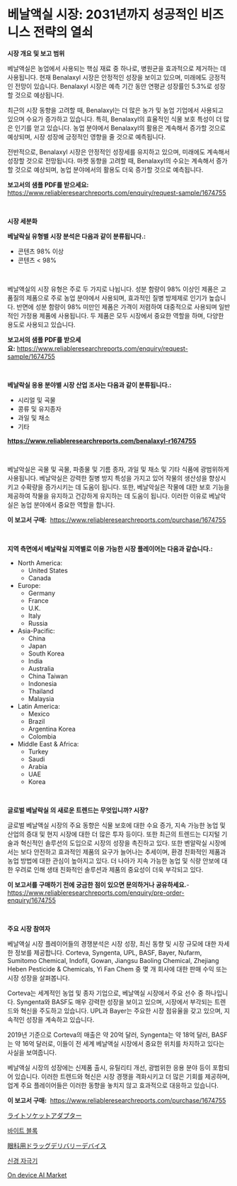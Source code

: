 <p><h1>베날액실 시장: 2031년까지 성공적인 비즈니스 전략의 열쇠</h1></p><p><strong>시장 개요 및 보고 범위</strong></p>
<p><p>베날액실은 농업에서 사용되는 핵심 재료 중 하나로, 병원균을 효과적으로 제거하는 데 사용됩니다. 현재 Benalaxyl 시장은 안정적인 성장을 보이고 있으며, 미래에도 긍정적인 전망이 있습니다. Benalaxyl 시장은 예측 기간 동안 연평균 성장률인 5.3%로 성장할 것으로 예상됩니다.</p><p>최근의 시장 동향을 고려할 때, Benalaxyl는 더 많은 농가 및 농업 기업에서 사용되고 있으며 수요가 증가하고 있습니다. 특히, Benalaxyl의 효율적인 식물 보호 특성이 더 많은 인기를 얻고 있습니다. 농업 분야에서 Benalaxyl의 활용은 계속해서 증가할 것으로 예상되며, 시장 성장에 긍정적인 영향을 줄 것으로 예측됩니다.</p><p>전반적으로, Benalaxyl 시장은 안정적인 성장세를 유지하고 있으며, 미래에도 계속해서 성장할 것으로 전망됩니다. 마켓 동향을 고려할 때, Benalaxyl의 수요는 계속해서 증가할 것으로 예상되며, 농업 분야에서의 활용도 더욱 증가할 것으로 예측됩니다.</p></p>
<p><strong>보고서의 샘플 PDF를 받으세요:</strong> <a href="https://www.reliableresearchreports.com/enquiry/request-sample/1674755">https://www.reliableresearchreports.com/enquiry/request-sample/1674755</a></p>
<p>&nbsp;</p>
<p><strong>시장 세분화</strong></p>
<p><strong>베날락실 유형별 시장 분석은 다음과 같이 분류됩니다.:</strong></p>
<p><ul><li>콘텐츠 98% 이상</li><li>콘텐츠 < 98%</li></ul></p>
<p>&nbsp;</p>
<p><p>베날액실의 시장 유형은 주로 두 가지로 나뉩니다. 성분 함량이 98% 이상인 제품은 고품질의 제품으로 주로 농업 분야에서 사용되며, 효과적인 질병 방제제로 인기가 높습니다. 반면에 성분 함량이 98% 미만인 제품은 가격이 저렴하여 대중적으로 사용되며 일반적인 가정용 제품에 사용됩니다. 두 제품은 모두 시장에서 중요한 역할을 하며, 다양한 용도로 사용되고 있습니다.</p></p>
<p><strong>보고서의 샘플 PDF를 받으세요:</strong>&nbsp;<a href="https://www.reliableresearchreports.com/enquiry/request-sample/1674755">https://www.reliableresearchreports.com/enquiry/request-sample/1674755</a></p>
<p>&nbsp;</p>
<p><strong> 베날락실 응용 분야별 시장 산업 조사는 다음과 같이 분류됩니다.:</strong></p>
<p><ul><li>시리얼 및 곡물</li><li>콩류 및 유지종자</li><li>과일 및 채소</li><li>기타</li></ul></p>
<p><strong><a href="https://www.reliableresearchreports.com/benalaxyl-r1674755">https://www.reliableresearchreports.com/benalaxyl-r1674755</a></strong></p>
<p>&nbsp;</p>
<p><p>베날악실은 곡물 및 곡물, 파종물 및 기름 종자, 과일 및 채소 및 기타 식품에 광범위하게 사용됩니다. 베날악실은 강력한 질병 방지 특성을 가지고 있어 작물의 생산성을 향상시키고 수확량을 증가시키는 데 도움이 됩니다. 또한, 베날악실은 작물에 대한 보호 기능을 제공하여 작물을 유지하고 건강하게 유지하는 데 도움이 됩니다. 이러한 이유로 베날악실은 농업 분야에서 중요한 역할을 합니다.</p></p>
<p><strong>이 보고서 구매:</strong>&nbsp; <a href="https://www.reliableresearchreports.com/purchase/1674755">https://www.reliableresearchreports.com/purchase/1674755</a></p>
<p>&nbsp;</p>
<p><strong>지역 측면에서 베날락실 지역별로 이용 가능한 시장 플레이어는 다음과 같습니다.:</strong></p>
<p><ul>
    <li>
        North America:
        <ul>
            <li>United States</li>
            <li>Canada</li>
        </ul>
    </li>
    <li>
        Europe:
        <ul>
            <li>Germany</li>
            <li>France</li>
            <li>U.K.</li>
            <li>Italy</li>
            <li>Russia</li>
        </ul>
    </li>
    <li>
        Asia-Pacific:
        <ul>
            <li>China</li>
            <li>Japan</li>
            <li>South Korea</li>
            <li>India</li>
            <li>Australia</li>
            <li>China Taiwan</li>
            <li>Indonesia</li>
            <li>Thailand</li>
            <li>Malaysia</li>
        </ul>
    </li>
    <li>
        Latin America:
        <ul>
            <li>Mexico</li>
            <li>Brazil</li>
            <li>Argentina Korea</li>
            <li>Colombia</li>
        </ul>
    </li>
    <li>
        Middle East & Africa:
        <ul>
            <li>Turkey</li>
            <li>Saudi</li>
            <li>Arabia</li>
            <li>UAE</li>
            <li>Korea</li>
        </ul>
    </li>
    </ul></p>
<p>&nbsp;</p>
<p><strong>글로벌 베날락실 의 새로운 트렌드는 무엇입니까? 시장?</strong></p>
<p><p>글로벌 베날액실 시장의 주요 동향은 식물 보호에 대한 수요 증가, 지속 가능한 농업 및 산업의 증대 및 현지 시장에 대한 더 많은 투자 등이다. 또한 최근의 트렌드는 디지털 기술과 혁신적인 솔루션의 도입으로 시장의 성장을 촉진하고 있다. 또한 벤알락실 시장에서는 보다 안전하고 효과적인 제품의 요구가 늘어나는 추세이며, 환경 친화적인 제품과 농업 방법에 대한 관심이 높아지고 있다. 더 나아가 지속 가능한 농업 및 식량 안보에 대한 우려로 인해 생태 친화적인 솔루션과 제품의 중요성이 더욱 부각되고 있다.</p></p>
<p><strong>이 보고서를 구매하기 전에 궁금한 점이 있으면 문의하거나 공유하세요.</strong>- <a href="https://www.reliableresearchreports.com/enquiry/pre-order-enquiry/1674755">https://www.reliableresearchreports.com/enquiry/pre-order-enquiry/1674755</a></p>
<p>&nbsp;</p>
<p><strong>주요 시장 참여자</strong></p>
<p><p>베날액실 시장 플레이어들의 경쟁분석은 시장 성장, 최신 동향 및 시장 규모에 대한 자세한 정보를 제공합니다. Corteva, Syngenta, UPL, BASF, Bayer, Nufarm, Sumitomo Chemical, Indofil, Gowan, Jiangsu Baoling Chemical, Zhejiang Heben Pesticide & Chemicals, Yi Fan Chem 중 몇 개 회사에 대한 판매 수익 또는 시장 성장을 살펴봅니다.</p><p>Corteva는 세계적인 농업 및 종자 기업으로, 베날액실 시장에서 주요 선수 중 하나입니다. Syngenta와 BASF도 매우 강력한 성장을 보이고 있으며, 시장에서 부각되는 트렌드와 혁신을 주도하고 있습니다. UPL과 Bayer는 주요한 시장 점유율을 갖고 있으며, 지속적인 성장을 계속하고 있습니다.</p><p>2019년 기준으로 Corteva의 매출은 약 20억 달러, Syngenta는 약 18억 달러, BASF는 약 16억 달러로, 이들이 전 세계 베날액실 시장에서 중요한 위치를 차지하고 있다는 사실을 보여줍니다.</p><p>베날액실 시장의 성장에는 신제품 출시, 유틸리티 개선, 광범위한 응용 분야 등이 포함되어 있습니다. 이러한 트렌드와 혁신은 시장 경쟁을 격화시키고 더 많은 기회를 제공하며, 업계 주요 플레이어들은 이러한 동향을 놓치지 않고 효과적으로 대응하고 있습니다.</p></p>
<p><strong>이 보고서 구매:</strong>&nbsp;&nbsp;<a href="https://www.reliableresearchreports.com/purchase/1674755">https://www.reliableresearchreports.com/purchase/1674755</a></p>
<p><p><a href="https://medium.com/@addyserr7687/%E3%83%A9%E3%82%A4%E3%83%88%E3%82%BD%E3%82%B1%E3%83%83%E3%83%88%E3%82%A2%E3%83%80%E3%83%97%E3%82%BF%E3%83%BC%E5%B8%82%E5%A0%B4%E3%83%AC%E3%83%9D%E3%83%BC%E3%83%88%E3%81%AF-%E3%81%93%E3%81%AE%E5%B8%82%E5%A0%B4%E3%81%AE%E6%9C%80%E6%96%B0%E3%83%88%E3%83%AC%E3%83%B3%E3%83%89%E3%82%84%E6%88%90%E9%95%B7%E6%A9%9F%E4%BC%9A%E3%82%92%E6%98%8E%E3%82%89%E3%81%8B%E3%81%AB%E3%81%97%E3%81%BE%E3%81%99-6c71ef20e28b">ライトソケットアダプター</a></p><p><a href="https://medium.com/@bub56567/%EB%B0%94%EC%9D%B4%ED%8A%B8-%EB%B8%94%EB%A1%9D-%EC%8B%9C%EC%9E%A5-%EA%B7%9C%EB%AA%A8-%EC%8B%9C%EC%9E%A5-%EC%A0%84%EB%A7%9D-%EB%B0%8F-%EC%8B%9C%EC%9E%A5-%EC%98%88%EC%B8%A1-2024%EB%85%84%EB%B6%80%ED%84%B0-2031%EB%85%84%EA%B9%8C%EC%A7%80-6f73f8e37c72">바이트 블록</a></p><p><a href="https://medium.com/@verniebarton2023/%E7%9C%BC%E7%A7%91%E5%8C%BB%E8%96%AC%E5%93%81%E6%8A%95%E4%B8%8E%E3%83%87%E3%83%90%E3%82%A4%E3%82%B9%E3%81%AE%E5%B8%82%E5%A0%B4%E5%B1%95%E6%9C%9B-%E6%A5%AD%E7%95%8C%E6%A6%82%E8%A6%81%E3%81%A8%E4%BA%88%E6%B8%AC-2024%E5%B9%B4%E3%81%8B%E3%82%892031%E5%B9%B4-e4e854d6472d">眼科用ドラッグデリバリーデバイス</a></p><p><a href="https://medium.com/@daveblock56/%EC%8B%A0%EA%B2%BD-%EC%9E%90%EA%B7%B9%EA%B8%B0-%EC%8B%9C%EC%9E%A5-%EC%B8%A1%EC%A0%95-%EC%8B%9C%EC%9E%A5-%EC%A0%90%EC%9C%A0%EC%9C%A8-%ED%8A%B8%EB%A0%8C%EB%93%9C-%EB%B0%8F-%EC%84%B1%EC%9E%A5-%ED%8C%A8%ED%84%B4-%ED%95%B4%EB%8F%85-6e31096609e9">신경 자극기</a></p><p><a href="https://github.com/nancykennedykellievqfqt2/Market-Research-Report-List-1/blob/main/on-device-ai-market.md">On device AI Market</a></p></p>